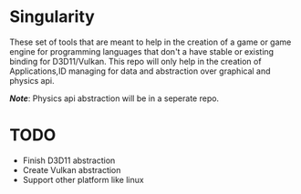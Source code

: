# Singularity


These set of tools that are meant to help in the creation of a game or game engine for programming languages that don't a have stable or existing binding for D3D11/Vulkan. This repo will only help in the creation of Applications,ID managing for data and abstraction over graphical and physics api. 

***Note***: Physics api abstraction will be in a seperate repo.

# TODO
- Finish D3D11 abstraction
- Create Vulkan abstraction
- Support other platform like linux

